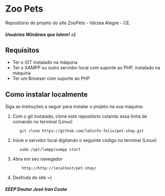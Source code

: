 # Zoo Pets

Repositório do projeto do site ZooPets - Várzea Alegre - CE.

##### Usuários Windows que lutem! =)

## Requisitos

- Ter o GIT instalado na máquina
- Ter o XAMPP ou outro servidor local com suporte ao PHP, instalado na máquina
- Ter um Browser com suporte ao PHP

## Como instalar localmente
    
Siga as instruções a seguir para instalar o projeto na sua máquina:

1. Com o git instalado, clone este repositório colando essa linha de comando no terminal (Linux)
   ```
      git clone https://github.com/lehinfo-felix/pet-shop.git
   ```
3. Inicie o servidor local digitando o seguinte código no terminal (Linux)
   ```
      sudo /opt/lampp/xampp start
   ```
4. Abra em seu navegador
    ```
        http://http://localhost/pet-shop/
    ```
5. Desfrute do site =)
   
##### EEEP Doutor José Iran Costa
